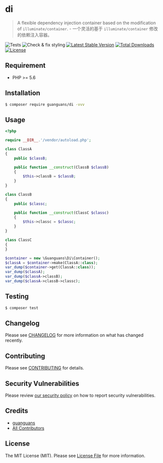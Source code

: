 # di

> A flexible dependency injection container based on the modification of `illuminate/container`. - 一个灵活的基于 `illuminate/container` 修改的依赖注入容器。

![Tests](https://github.com/guanguans/di/workflows/Tests/badge.svg)
![Check & fix styling](https://github.com/guanguans/di/workflows/Check%20&%20fix%20styling/badge.svg)
[![Latest Stable Version](https://poser.pugx.org/guanguans/di/v)](//packagist.org/packages/guanguans/di)
[![Total Downloads](https://poser.pugx.org/guanguans/di/downloads)](//packagist.org/packages/guanguans/di)
[![License](https://poser.pugx.org/guanguans/di/license)](//packagist.org/packages/guanguans/di)

## Requirement

* PHP >= 5.6

## Installation

``` bash
$ composer require guanguans/di -vvv
```

## Usage

``` php
<?php

require __DIR__.'/vendor/autoload.php';

class ClassA
{
    public $classB;

    public function __construct(ClassB $classB)
    {
        $this->classB = $classB;
    }
}

class ClassB
{
    public $classc;

    public function __construct(ClassC $classc)
    {
        $this->classc = $classc;
    }
}

class ClassC
{
}

$container = new \Guanguans\Di\Container();
$classA = $container->make(ClassA::class);
var_dump($container->get(ClassA::class));
var_dump($classA);
var_dump($classA->classB);
var_dump($classA->classB->classc);
```

## Testing

``` bash
$ composer test
```

## Changelog

Please see [CHANGELOG](CHANGELOG.md) for more information on what has changed recently.

## Contributing

Please see [CONTRIBUTING](.github/CONTRIBUTING.md) for details.

## Security Vulnerabilities

Please review [our security policy](../../security/policy) on how to report security vulnerabilities.

## Credits

* [guanguans](https://github.com/guanguans)
* [All Contributors](../../contributors)

## License

The MIT License (MIT). Please see [License File](LICENSE) for more information.
